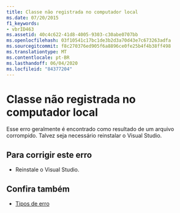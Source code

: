 ```yaml
---
title: Classe não registrada no computador local
ms.date: 07/20/2015
f1_keywords:
- vbrID463
ms.assetid: 40c4c622-41d8-4005-9303-c30abe0707bb
ms.openlocfilehash: 03f10541c17bc1de3b2d3a70d43e7c673263adfa
ms.sourcegitcommit: f8c270376ed905f6a8896ce0fe25b4f4b38ff498
ms.translationtype: MT
ms.contentlocale: pt-BR
ms.lasthandoff: 06/04/2020
ms.locfileid: "84377204"
---
```

# <a name="class-not-registered-on-local-machine"></a>Classe não registrada no computador local
Esse erro geralmente é encontrado como resultado de um arquivo corrompido. Talvez seja necessário reinstalar o Visual Studio.  
  
## <a name="to-correct-this-error"></a>Para corrigir este erro  
  
- Reinstale o Visual Studio.  
  
## <a name="see-also"></a>Confira também

- [Tipos de erro](../programming-guide/language-features/error-types.md)
